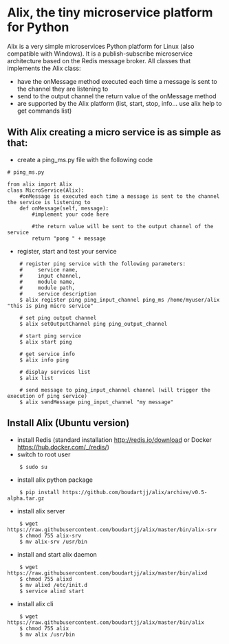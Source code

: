 Alix, the tiny microservice platform for Python
===============================================
Alix is a very simple microservices Python platform for Linux (also compatible with Windows). It is a publish-subscribe microservice architecture based on the Redis message broker.
All classes that implements the Alix class:
- have the onMessage method executed each time a message is sent to the channel they are listening to
- send to the output channel the return value of the onMessage method
- are supported by the Alix platform (list, start, stop, info... use alix help to get commands list)

With Alix creating a micro service is as simple as that:
--------------------------------------------------------
- create a ping_ms.py file with the following code
```
# ping_ms.py

from alix import Alix
class MicroService(Alix):
    #onMessage is executed each time a message is sent to the channel the service is listening to
    def onMessage(self, message):
        #implement your code here
        
        #the return value will be sent to the output channel of the service
        return "pong " + message
```

- register, start and test your service
```
    # register ping service with the following parameters: 
    #     service name, 
    #     input channel, 
    #     module name, 
    #     module path, 
    #     service description
    $ alix register ping ping_input_channel ping_ms /home/myuser/alix "this is ping micro service"
    
    # set ping output channel
    $ alix setOutputChannel ping ping_output_channel
    
    # start ping service
    $ alix start ping
    
    # get service info
    $ alix info ping
    
    # display services list
    $ alix list
    
    # send message to ping_input_channel channel (will trigger the execution of ping service)
    $ alix sendMessage ping_input_channel "my message"
```

Install Alix (Ubuntu version)
----------------------------
- install Redis (standard installation http://redis.io/download or Docker https://hub.docker.com/_/redis/)
- switch to root user
```
    $ sudo su
```
- install alix python package
```
    $ pip install https://github.com/boudartjj/alix/archive/v0.5-alpha.tar.gz
```
- install alix server
```
    $ wget https://raw.githubusercontent.com/boudartjj/alix/master/bin/alix-srv
    $ chmod 755 alix-srv
    $ mv alix-srv /usr/bin
```
- install and start alix daemon
```
    $ wget https://raw.githubusercontent.com/boudartjj/alix/master/bin/alixd
    $ chmod 755 alixd
    $ mv alixd /etc/init.d
    $ service alixd start
```
- install alix cli
```
    $ wget https://raw.githubusercontent.com/boudartjj/alix/master/bin/alix
    $ chmod 755 alix
    $ mv alix /usr/bin
```
